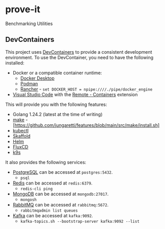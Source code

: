 # prove-it
Benchmarking Utilities

## DevContainers

This project uses [DevContainers](https://code.visualstudio.com/docs/devcontainers/containers) to provide a consistent development environment. To use the DevContainer, you need to have the following installed:
- Docker or a compatible container runtime:
    - [Docker Desktop](https://www.docker.com/)
    - [Podman](https://podman.io/)
    - [Rancher](https://rancher.com/) - `set DOCKER_HOST = npipe:////./pipe/docker_engine`
- [Visual Studio Code](https://code.visualstudio.com/) with the [Remote - Containers](https://marketplace.visualstudio.com/items?itemName=ms-vscode-remote.remote-containers) extension

This will provide you with the following features:
- Golang 1.24.2 (latest at the time of writing)
- [make](https://www.gnu.org/software/make/) - [https://github.com/jungaretti/features/blob/main/src/make/install.sh]
- [kubectl](https://kubernetes.io/docs/tasks/tools/install-kubectl-linux/)
- [Skaffold](https://skaffold.dev/)
- [Helm](https://helm.sh/)
- [FluxCD](https://fluxcd.io/)
- [k9s](https://k9scli.io/)

It also provides the following services:
- [PostgreSQL](https://www.postgresql.org/) can be accessed at `postgres:5432`.
    - `psql`
- [Redis](https://redis.io/) can be accessed at `redis:6379`.
    - `redis-cli ping`
- [MongoDB](https://www.mongodb.com/) can be accessed at `mongodb:27017`.
    - `mongosh`
- [RabbitMQ](https://www.rabbitmq.com/) can be accessed at `rabbitmq:5672`.
    - `rabbitmqadmin list queues`
- [Kafka](https://kafka.apache.org/) can be accessed at `kafka:9092`.
    - `kafka-topics.sh --bootstrap-server kafka:9092 --list`
